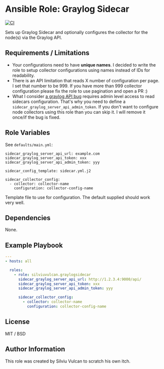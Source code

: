 # Ansible Role: Graylog Sidecar

[![CI](https://github.com/filviu/ansible-role-graylogsidecar/workflows/CI/badge.svg?event=push)](https://github.com/filviu/ansible-role-graylogsidecar/actions?query=workflow%3ACI)

Sets up Graylog Sidecar and optionally configures the collector for the node(s) via the Graylog API.

## Requirements / Limitations

- Your configurations need to have **unique names**. I decided to write the role to setup collector configurations using names instead of IDs for readability.
- There is an API limitation that reads X number of configuration per page. I set that number to be 999. If you have more than 999 collector configuration please fix the role to use pagination and open a PR :)
- What I consider [a graylog API bug](https://github.com/Graylog2/graylog2-server/issues/12044) requires admin level access to read sidecars configuration. That's why you need to define a `sidecar_graylog_server_api_admin_token`. If you don't want to configure node collectors using this role than you can skip it. I will remove it once/if the bug is fixed. 

## Role Variables

See `defaults/main.yml`:

    sidecar_graylog_server_api_url: example.com
    sidecar_graylog_server_api_token: xxx
    sidecar_graylog_server_api_admin_token: yyy

    sidecar_config_template: sidecar.yml.j2

    sidecar_collector_config:
      - collector: collector-name
        configuration: collector-config-name

Template file to use for configuration. The default supplied should work very well.

## Dependencies

None.

## Example Playbook

```yaml
---
- hosts: all

  roles:
    - role: silviuvulcan.graylogsidecar
      sidecar_graylog_server_api_url: http://1.2.3.4:9000/api/
      sidecar_graylog_server_api_token: xxx
      sidecar_graylog_server_api_admin_token: yyy

      sidecar_collector_config:
        - collector: collector-name
          configuration: collector-config-name
```

## License

MIT / BSD


## Author Information

This role was created by Silviu Vulcan to scratch his own itch.
